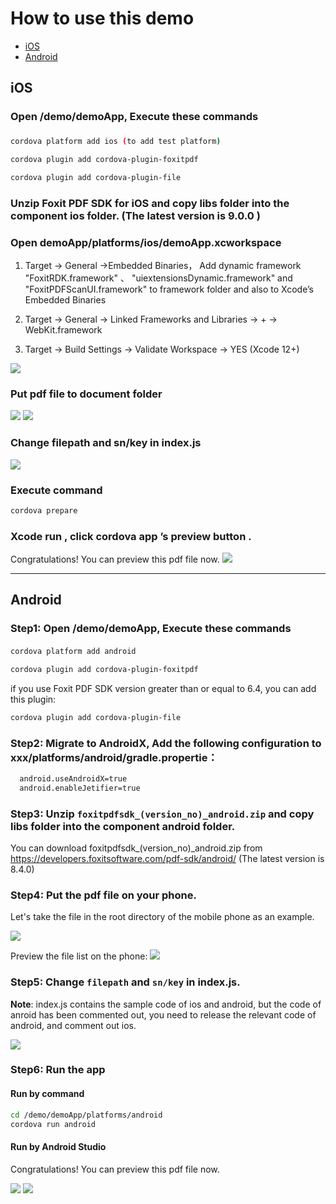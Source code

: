 <!--
# license: Licensed to the Apache Software Foundation (ASF) under one
#         or more contributor license agreements.  See the NOTICE file
#         distributed with this work for additional information
#         regarding copyright ownership.  The ASF licenses this file
#         to you under the Apache License, Version 2.0 (the
#         "License"); you may not use this file except in compliance
#         with the License.  You may obtain a copy of the License at
#
#           http://www.apache.org/licenses/LICENSE-2.0
#
#         Unless required by applicable law or agreed to in writing,
#         software distributed under the License is distributed on an
#         "AS IS" BASIS, WITHOUT WARRANTIES OR CONDITIONS OF ANY
#         KIND, either express or implied.  See the License for the
#         specific language governing permissions and limitations
#         under the License.
-->

# How to use this demo

- [iOS](#ios)
- [Android](#android)

## iOS

### Open /demo/demoApp, Execute these commands

###
```bash
cordova platform add ios (to add test platform)

cordova plugin add cordova-plugin-foxitpdf

cordova plugin add cordova-plugin-file
```

### Unzip Foxit PDF SDK for iOS and copy libs folder into the component ios folder. (The latest version is 9.0.0 )

### Open demoApp/platforms/ios/demoApp.xcworkspace

1. Target -> General ->Embedded Binaries， Add dynamic framework "FoxitRDK.framework" 、 "uiextensionsDynamic.framework" and "FoxitPDFScanUI.framework" to framework folder and also to Xcode’s Embedded Binaries

2. Target -> General -> Linked Frameworks and Libraries -> + -> WebKit.framework

3. Target -> Build Settings -> Validate Workspace -> YES (Xcode 12+)

![](https://raw.githubusercontent.com/foxitsoftware/cordova-plugin-foxitpdf/master/demo/readmeimg/cordovademo1.png)

### Put pdf file to document folder
![](https://raw.githubusercontent.com/foxitsoftware/cordova-plugin-foxitpdf/master/demo/readmeimg/cordovademo2.jpg)
![](https://raw.githubusercontent.com/foxitsoftware/cordova-plugin-foxitpdf/master/demo/readmeimg/cordovademo3.jpg)


### Change filepath and sn/key in index.js
![](https://raw.githubusercontent.com/foxitsoftware/cordova-plugin-foxitpdf/master/demo/readmeimg/cordovademo4.png)


### Execute command
```bash
cordova prepare
```

### Xcode run  , click cordova app ’s  preview button .
Congratulations! You can preview this pdf file now.
![](https://raw.githubusercontent.com/foxitsoftware/cordova-plugin-foxitpdf/master/demo/readmeimg/cordovademo5.png)

***

## Android

### Step1: Open /demo/demoApp, Execute these commands

#### 
```bash
cordova platform add android

cordova plugin add cordova-plugin-foxitpdf
```

if you use Foxit PDF SDK version greater than or equal to 6.4, you can add this plugin:
```bash
cordova plugin add cordova-plugin-file
```
### Step2: Migrate to AndroidX, Add the following configuration to xxx/platforms/android/gradle.propertie：
```xml
  android.useAndroidX=true
  android.enableJetifier=true
```

### Step3: Unzip `foxitpdfsdk_(version_no)_android.zip` and copy libs folder into the component android folder.

You can download foxitpdfsdk_(version_no)_android.zip from https://developers.foxitsoftware.com/pdf-sdk/android/ (The latest version is 8.4.0)

### Step4: Put the pdf file on your phone.

Let's take the file in the root directory of the mobile phone as an example.

![](https://raw.githubusercontent.com/foxitsoftware/cordova-plugin-foxitpdf/master/demo/readmeimg/android/cordovademo1.png)

Preview the file list on the phone:
![](https://raw.githubusercontent.com/foxitsoftware/cordova-plugin-foxitpdf/master/demo/readmeimg/android/cordovademo2.png)

### Step5: Change `filepath` and `sn/key` in index.js.

__Note__: index.js contains the sample code of ios and android, but the code of anroid has been commented out, you need to release the relevant code of android, and comment out ios.

![](https://raw.githubusercontent.com/foxitsoftware/cordova-plugin-foxitpdf/master/demo/readmeimg/android/cordovademo3.png)

### Step6: Run the app

#### Run by command
```bash
cd /demo/demoApp/platforms/android
cordova run android
```

#### Run by Android Studio

Congratulations! You can preview this pdf file now.

![](https://raw.githubusercontent.com/foxitsoftware/cordova-plugin-foxitpdf/master/demo/readmeimg/android/cordovademo4.jpg)
![](https://raw.githubusercontent.com/foxitsoftware/cordova-plugin-foxitpdf/master/demo/readmeimg/android/cordovademo5.jpg)
